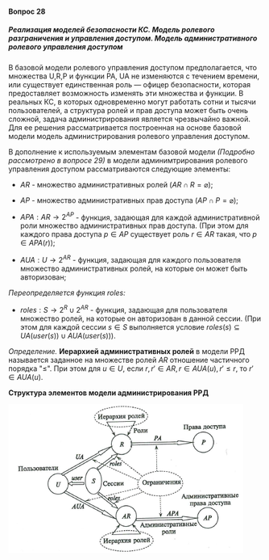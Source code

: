 #### Вопрос 28

##### Реализация моделей безопасности КС. Модель ролевого разграничения и управления доступом. Модель административного ролевого управления доступом

В базовой модели ролевого управления доступом предполагается, что множества U,R,P и функции РА, UA не изменяются с течением времени, или существует единственная роль — офицер безопасности, которая предоставляет возможность изменять эти множества и функции. В реальных КС, в которых одновременно могут работать сотни и тысячи пользователей, а структура ролей и прав доступа может быть очень сложной, задача администрирования является чрезвычайно важной. Для ее решения рассматривается построенная на основе базовой модели модель администрирования ролевого управления доступом.

В дополнение к используемым элементам базовой модели *(Подробно рассмотрено в вопросе 29)* в модели админимтрирования ролевого управления доступом рассматриваются следующие элементы:

- $AR$ - множество административных ролей $(AR\cap R = \varnothing)$;

- $AP$ - множество административных прав доступа $(AP\cap P = \varnothing)$;

- $APA: AR\rightarrow 2^{AP}$ - функция, задающая для каждой административной роли множество административных прав доступа. (При этом для каждого права доступа $p\in AP$ существует роль $r \in AR$ такая, что $p \in APA(r)$);

- $AUA: U\rightarrow 2^{AR}$ - функция, задающая для каждого пользователя множество административных ролей, на которые он может быть авторизован;

*Переопределяется функция roles:*
- $roles: S \rightarrow 2^R \cup 2^{AR}$ - функция, задающая для пользователя множество ролей, на которые он авторизован в данной сессии. (При этом для каждой сессии $s \in S$ выполняется условие $roles(s) \subseteq UA(user(s)) \cup AUA(user(s))$).

*Определение.* **Иерархией административных ролей** в модели РРД называется заданное на множестве ролей $AR$ отношение частичного порядка "$\leq$". При этом для $u \in U$, если $r,r' \in AR, r \in AUA(u), r' \leq r$, то $r' \in AUA(u)$.

**Структура элементов модели администрирования РРД**

![Screenshot_1](./Answer_28/Screenshot_1.png)